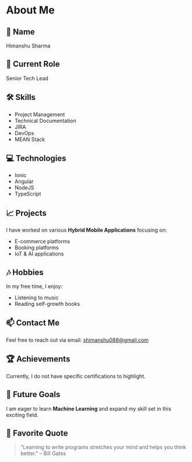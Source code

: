 # About Me

## 👤 Name
Himanshu Sharma

## 💼 Current Role
Senior Tech Lead

## 🛠️ Skills
- Project Management
- Technical Documentation
- JIRA
- DevOps
- MEAN Stack

## 💻 Technologies
- Ionic
- Angular
- NodeJS
- TypeScript

## 📈 Projects
I have worked on various **Hybrid Mobile Applications** focusing on:
- E-commerce platforms
- Booking platforms
- IoT & AI applications

## 🎶 Hobbies
In my free time, I enjoy:
- Listening to music
- Reading self-growth books

## 📫 Contact Me
Feel free to reach out via email: [shimanshu088@gmail.com](mailto:shimanshu088@gmail.com)

## 🏆 Achievements
Currently, I do not have specific certifications to highlight.

## 🚀 Future Goals
I am eager to learn **Machine Learning** and expand my skill set in this exciting field.

## 💬 Favorite Quote
> "Learning to write programs stretches your mind and helps you think better." – Bill Gates
